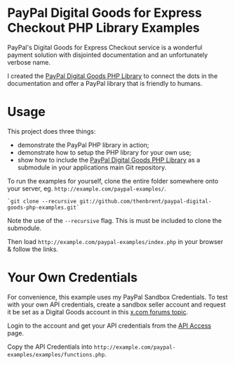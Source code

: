 # PayPal Digital Goods for Express Checkout PHP Library Examples

PayPal's Digital Goods for Express Checkout service is a wonderful payment solution with disjointed documentation and an unfortunately verbose name.

I created the [PayPal Digital Goods PHP Library](https://github.com/thenbrent/paypal-digital-goods/) to connect the dots in the documentation and offer a PayPal library that is friendly to humans. 


# Usage

This project does three things:

* demonstrate the PayPal PHP library in action;
* demonstrate how to setup the PHP library for your own use;
* show how to include the [PayPal Digital Goods PHP Library](https://github.com/thenbrent/paypal-digital-goods/) as a submodule in your applications main Git repository.

To run the examples for yourself, clone the entire folder somewhere onto your server, eg. `http://example.com/paypal-examples/`.

	`git clone --recursive git://github.com/thenbrent/paypal-digital-goods-php-examples.git`

Note the use of the `--recursive` flag. This is must be included to clone the submodule.

Then load `http://example.com/paypal-examples/index.php` in your browser & follow the links.


# Your Own Credentials

For convenience, this example uses my PayPal Sandbox Credentials. To test with your own API credentials, create a sandbox seller account and request it be set as a Digital Goods account in this [x.com forums topic](https://www.x.com/thread/49892).

Login to the account and get your API credentials from the [API Access](https://www.sandbox.paypal.com/us/cgi-bin/webscr?cmd=_profile-api-access) page.

Copy the API Credentials into `http://example.com/paypal-examples/examples/functions.php`.


